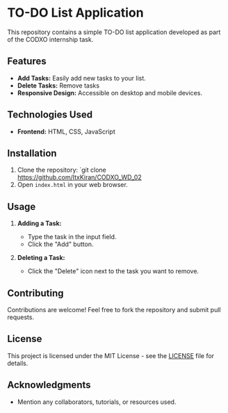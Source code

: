 

# TO-DO List Application

This repository contains a simple TO-DO list application developed as part of the CODXO internship task.

## Features

- **Add Tasks:** Easily add new tasks to your list.
- **Delete Tasks:** Remove tasks 
- **Responsive Design:** Accessible on desktop and mobile devices.

## Technologies Used

- **Frontend:** HTML, CSS, JavaScript

## Installation

1. Clone the repository: `git clone https://github.com/ItxKiran/CODXO_WD_02
2. Open `index.html` in your web browser.

## Usage

1. **Adding a Task:**
   - Type the task in the input field.
   - Click the "Add" button.

2. **Deleting a Task:**
   - Click the "Delete"  icon next to the task you want to remove.


## Contributing

Contributions are welcome! Feel free to fork the repository and submit pull requests.

## License

This project is licensed under the MIT License - see the [LICENSE](LICENSE) file for details.

## Acknowledgments

- Mention any collaborators, tutorials, or resources used.

